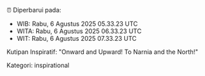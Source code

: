 ⏰ Diperbarui pada:
- WIB: Rabu, 6 Agustus 2025 05.33.23 UTC
- WITA: Rabu, 6 Agustus 2025 06.33.23 UTC
- WIT: Rabu, 6 Agustus 2025 07.33.23 UTC

Kutipan Inspiratif:
"Onward and Upward!  To Narnia and the North!"


Kategori: inspirational

